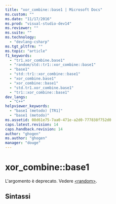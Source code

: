 ```yaml
---
title: "xor_combine::base1 | Microsoft Docs"
ms.custom: ""
ms.date: "11/17/2016"
ms.prod: "visual-studio-dev14"
ms.reviewer: ""
ms.suite: ""
ms.technology: 
  - "devlang-csharp"
ms.tgt_pltfrm: ""
ms.topic: "article"
f1_keywords: 
  - "tr1.xor_combine.base1"
  - "random/std::tr1::xor_combine::base1"
  - "base1"
  - "std::tr1::xor_combine::base1"
  - "xor_combine.base1"
  - "xor_combine::base1"
  - "std.tr1.xor_combine.base1"
  - "tr1::xor_combine::base1"
dev_langs: 
  - "C++"
helpviewer_keywords: 
  - "base1 (metodo) [TR1]"
  - "base1 (metodo)"
ms.assetid: 08d61e75-7aa0-471e-a2d0-777838f752d0
caps.latest.revision: 14
caps.handback.revision: 14
author: "ghogen"
ms.author: "ghogen"
manager: "douge"
---
```

# xor_combine::base1
L'argomento è deprecato. Vedere [\<random\>](../Topic/%3Crandom%3E.md).  
  
## Sintassi